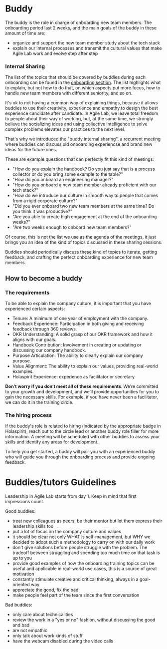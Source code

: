 # Buddy

The buddy is the role in charge of onboarding new team members. The onboarding period last 2 weeks, and the main goals of the buddy in these amount of time are:
- organize and support the new team member study about the tech stack
- explain our internal processes and transmit the cultural values that make Agile Lab work and evolve step after step

### Internal Sharing
The list of the topics that should be covered by buddies during each onboarding can be found in the [onboarding section](https://handbook.agilelab.it/Onboarding.html). The list highlights what to explain, but not how to do that, on which aspects put more focus, how to handle new team members with different seniority, and so on.

It's ok to not having a common way of explaining things, because it allows buddies to use their creativity, experience and empathy to design the best experience candidate after candidate. In Agile Lab, we leave total freedom to people about their way of working, but, at the same time, we strongly believe the socializing ideas and using collective intelligence to solve complex problems elevates our practices to the next level.

That's why we introduced the "buddy internal sharing", a recurrent meeting where buddies can discuss old onboarding experiencse and brand new ideas for the future ones.

These are example questions that can perfectly fit this kind of meetings:
- "How do you explain the handbook? Do you just say that is a process collector or do you bring some example to the table?"
- "How do you onboard an engineering manager?"
- "How do you onboard a new team member already proficient with our tech stack?"
- "How do we introduce our culture in smooth way to people that comes from a rigid corporate culture?"
- "Did you ever onboard two new team members at the same time? Do you think it was productive?"
- "Are you able to create high engagement at the end of the onboarding weeks?"
- "Are two weeks enough to onboard new team members?"

Of course, this is not the list we use as the agenda of the meetings, it just brings you an idea of the kind of topics discussed in these sharing sessions.

Buddies should periodically discuss these kind of topics to iterate, getting feedback, and crafting the perfect onboarding experience for new team members.

## How to become a buddy
### The requirements
To be able to explain the company culture, it is important that you have experienced certain aspects:

* Tenure: A minimum of one year of employment with the company.
* Feedback Experience: Participation in both giving and receiving feedback through 360 reviews.
* OKR Understanding: A solid grasp of our OKR framework and how it aligns with our goals.
* Handbook Contribution: Involvement in creating or updating or discussing our company handbook.
* Purpose Articulation: The ability to clearly explain our company purpose.
* Value Alignment: The ability to explain our values, providing real-world examples.
* Holaspirit Experience: experience as facilitator or secretary

**Don’t worry if you don’t meet all of these requirements**. We’re committed to your growth and development, and we’ll provide opportunities for you to gain the necessary skills. For example, if you have never been a facilitator, we can do it in the training circle.

### The hiring process
If the buddy's role is related to hiring (indicated by the appropriate badge in Holaspirit), reach out to the circle lead or another buddy role filler for more information. A meeting will be scheduled with other buddies to assess your skills and identify any areas for development.

To help you get started, a buddy will pair you with an experienced buddy who will guide you through the onboarding process and provide ongoing feedback.


# Buddies/tutors Guidelines

Leadership in Agile Lab starts from day 1. Keep in mind that first impressions count.

Good buddies:
- treat new colleagues as peers, be their mentor but let them express their leadership skills too
- put a lot of focus on the company culture and values
- it should be clear not only WHAT is self-management, but WHY we decided to adopt such a methodology to carry on with our daily work
- don't give solutions before people struggle with the problem. The tradeoff between struggling and spending too much time on that task is up to you
- provide good examples of how the onboarding training topics can be useful and applicable in real-world use cases, this is a source of great motivation
- constantly stimulate creative and critical thinking, always in a goal-oriented way
- appreciate the good, fix the bad
- make people feel part of the team since the first conversation

Bad buddies:
- only care about technicalities
- review the work in a "yes or no" fashion, without discussing the good and bad
- are not empathic
- only talk about work kinds of stuff
- have the webcam disabled during the video calls